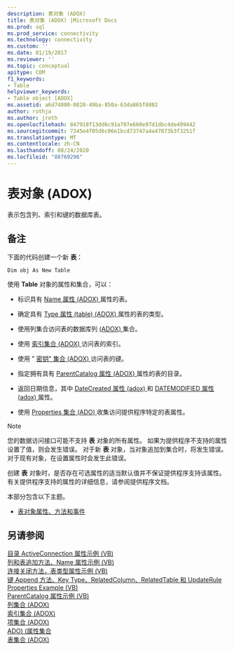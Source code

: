 ```yaml
---
description: 表对象 (ADOX)
title: 表对象 (ADOX) |Microsoft Docs
ms.prod: sql
ms.prod_service: connectivity
ms.technology: connectivity
ms.custom: ''
ms.date: 01/19/2017
ms.reviewer: ''
ms.topic: conceptual
apitype: COM
f1_keywords:
- Table
helpviewer_keywords:
- Table object [ADOX]
ms.assetid: a6d74000-0828-49ba-850a-63da865f8802
author: rothja
ms.author: jroth
ms.openlocfilehash: 847918f13dd6c91a707e660e97d1dbc4de499442
ms.sourcegitcommit: 7345e4f05d6c06e1bcd73747a4a47873b3f3251f
ms.translationtype: MT
ms.contentlocale: zh-CN
ms.lasthandoff: 08/24/2020
ms.locfileid: "88769296"
---
```

# <a name="table-object-adox"></a>表对象 (ADOX)
表示包含列、索引和键的数据库表。  
  
## <a name="remarks"></a>备注  
 下面的代码创建一个新 **表**：  
  
```  
Dim obj As New Table  
```  
  
 使用 **Table** 对象的属性和集合，可以：  
  
-   标识具有 [Name 属性 (ADOX) ](./name-property-adox.md) 属性的表。  
  
-   确定具有 [Type 属性 (table)  (ADOX) ](./type-property-table-adox.md) 属性的表的类型。  
  
-   使用列集合访问表的数据库列 [ (ADOX) ](./columns-collection-adox.md) 集合。  
  
-   使用 [索引集合 (ADOX) ](./indexes-collection-adox.md)访问表的索引。  
  
-   使用 " [密钥" 集合 (ADOX) ](./keys-collection-adox.md)访问表的键。  
  
-   指定拥有具有 [ParentCatalog 属性 (ADOX) ](./parentcatalog-property-adox.md) 属性的表的目录。  
  
-   返回日期信息，其中 [DateCreated 属性 (adox) ](./datecreated-property-adox.md) 和 [DATEMODIFIED 属性 (adox) ](./datemodified-property-adox.md) 属性。  
  
-   使用 [Properties 集合 (ADO) ](../ado-api/properties-collection-ado.md) 收集访问提供程序特定的表属性。  
  
> [!NOTE]
>  您的数据访问接口可能不支持 **表** 对象的所有属性。 如果为提供程序不支持的属性设置了值，则会发生错误。 对于新 **表** 对象，当对象追加到集合时，将发生错误。 对于现有对象，在设置属性时会发生此错误。  
>   
>  创建 **表** 对象时，是否存在可选属性的适当默认值并不保证提供程序支持该属性。 有关提供程序支持的属性的详细信息，请参阅提供程序文档。  
  
 本部分包含以下主题。  
  
-   [表对象属性、方法和事件](./table-object-properties-methods-and-events.md)  
  
## <a name="see-also"></a>另请参阅  
 [目录 ActiveConnection 属性示例 (VB) ](./catalog-activeconnection-property-example-vb.md)   
 [列和表追加方法、Name 属性示例 (VB) ](./columns-and-tables-append-methods-name-property-example-vb.md)   
 [连接关闭方法，表类型属性示例 (VB) ](./connection-close-method-table-type-property-example-vb.md)   
 [键 Append 方法、Key Type、RelatedColumn、RelatedTable 和 UpdateRule Properties Example (VB) ](./keys-append-method-key-type-relatedcolumn-relatedtable-example-vb.md)   
 [ParentCatalog 属性示例 (VB) ](./parentcatalog-property-example-vb.md)   
 [列集合 (ADOX) ](./columns-collection-adox.md)   
 [索引集合 (ADOX) ](./indexes-collection-adox.md)   
 [项集合 (ADOX) ](./keys-collection-adox.md)   
 [ADO)  (属性集合 ](../ado-api/properties-collection-ado.md)   
 [表集合 (ADOX)](./tables-collection-adox.md)